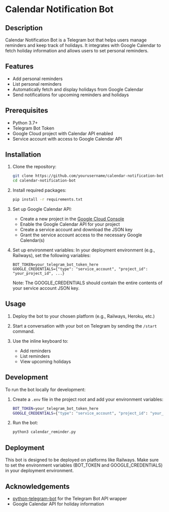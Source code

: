 # Calendar Notification Bot

## Description

Calendar Notification Bot is a Telegram bot that helps users manage reminders and keep track of holidays. It integrates with Google Calendar to fetch holiday information and allows users to set personal reminders.

## Features

- Add personal reminders
- List personal reminders
- Automatically fetch and display holidays from Google Calendar
- Send notifications for upcoming reminders and holidays

## Prerequisites

- Python 3.7+
- Telegram Bot Token
- Google Cloud project with Calendar API enabled
- Service account with access to Google Calendar API

## Installation

1. Clone the repository:

   ```bash
   git clone https://github.com/yourusername/calendar-notification-bot.git
   cd calendar-notification-bot
   ```

2. Install required packages:

   ```bash
   pip install -r requirements.txt
   ```

3. Set up Google Calendar API:
   - Create a new project in the [Google Cloud Console](https://console.cloud.google.com/)
   - Enable the Google Calendar API for your project
   - Create a service account and download the JSON key
   - Grant the service account access to the necessary Google Calendar(s)

4. Set up environment variables:
   In your deployment environment (e.g., Railways), set the following variables:
   ```
   BOT_TOKEN=your_telegram_bot_token_here
   GOOGLE_CREDENTIALS={"type": "service_account", "project_id": "your_project_id", ...}
   ```
   Note: The GOOGLE_CREDENTIALS should contain the entire contents of your service account JSON key.

## Usage

1. Deploy the bot to your chosen platform (e.g., Railways, Heroku, etc.)

2. Start a conversation with your bot on Telegram by sending the `/start` command.

3. Use the inline keyboard to:
   - Add reminders
   - List reminders
   - View upcoming holidays

## Development

To run the bot locally for development:

1. Create a `.env` file in the project root and add your environment variables:

   ```bash
   BOT_TOKEN=your_telegram_bot_token_here
   GOOGLE_CREDENTIALS={"type": "service_account", "project_id": "your_project_id", ...}
   ```

2. Run the bot:

   ```bash
   python3 calendar_reminder.py
   ```

## Deployment

This bot is designed to be deployed on platforms like Railways. Make sure to set the environment variables (BOT_TOKEN and GOOGLE_CREDENTIALS) in your deployment environment.

## Acknowledgements

- [python-telegram-bot](https://github.com/python-telegram-bot/python-telegram-bot) for the Telegram Bot API wrapper
- Google Calendar API for holiday information
